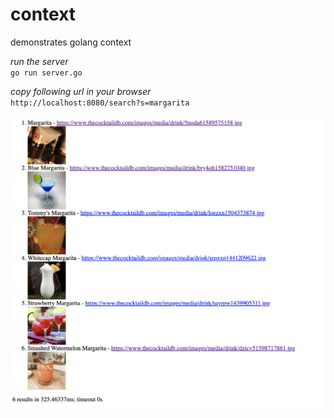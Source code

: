 # context  
demonstrates golang context 

*run the server*  
`go run server.go`  

*copy following url in your browser*  
`http://localhost:8080/search?s=margarita`

![output](example.png)
